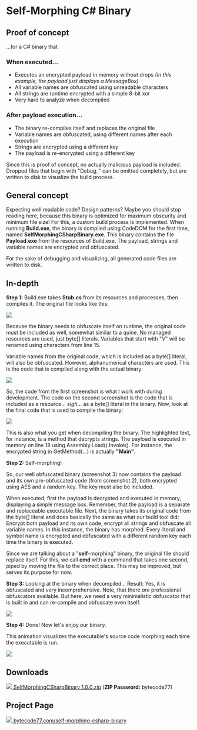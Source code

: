 # Self-Morphing C# Binary

## Proof of concept

...for a C# binary that

### When executed...

- Executes an encrypted payload in memory without drops *(In this example, the payload just displays a MessageBox)*
- All variable names are obfuscated using unreadable characters
- All strings are runtime encrypted with a simple 8-bit xor
- Very hard to analyze when decompiled

### After payload execution...

- The binary re-compiles itself and replaces the original file
- Variable names are obfuscated, using different names after each execution
- Strings are encrypted using a different key
- The payload is re-encrypted using a different key

Since this is proof of concept, no actually malicious payload is included. Dropped files that begin with "Debug_" can be omitted completely, but are written to disk to visualize the build process.

## General concept

Expecting well readable code? Design patterns? Maybe you should stop reading here, because this binary is optimized for maximum obscurity and minimum file size! For this, a custom build process is implemented. When running **Build.exe**, the binary is compiled using CodeDOM for the first time, named **SelfMorphingCSharpBinary.exe**. This binary contains the file **Payload.exe** from the resources of Build.exe. The payload, strings and variable names are encrypted and obfuscated.

For the sake of debugging and visualizing, all generated code files are written to disk.

## In-depth

**Step 1:** Build.exe takes **Stub.cs** from its resources and processes, then compiles it. The original file looks like this:

![](https://bytecode77.com/images/pages/self-morphing-csharp-binary/original.webp)

Because the binary needs to obfuscate itself on runtime, the original code must be included as well, somewhat similar to a quine. No managed resources are used, just byte[] literals. Variables that start with "_V_" will be renamed using characters from line 15.

Variable names from the original code, which is included as a byte[] literal, will also be obfuscated. However, alphanumerical characters are used. This is the code that is compiled along with the actual binary:

![](https://bytecode77.com/images/pages/self-morphing-csharp-binary/intermediate.webp)

So, the code from the first screenshot is what I work with during development. The code on the second screenshot is the code that is included as a resource... *sigh*... as a byte[] literal in the binary. Now, look at the final code that is used to compile the binary:

![](https://bytecode77.com/images/pages/self-morphing-csharp-binary/obfuscated.webp)

This is also what you get when decompiling the binary. The highlighted text, for instance, is a method that decrypts strings. The payload is executed in memory on line 18 using Assembly.Load().Invoke(). For instance, the encrypted string in GetMethod(...) is actually **"Main"**.

**Step 2:** Self-morphing!

So, our well obfuscated binary (screenshot 3) now contains the payload and its own pre-obfuscated code (from screenshot 2), both encrypted using AES and a random key. The key must also be included.

When executed, first the payload is decrypted and executed in memory, displaying a simple message box. Remember, that the payload is a separate and replaceable executable file. Next, the binary takes its original code from the byte[] literal and does basically the same as what our build tool did: Encrypt both payload and its own code, encrypt all strings and obfuscate all variable names. In this instance, the binary has morphed. Every literal and symbol name is encrypted and obfuscated with a different random key each time the binary is executed.

Since we are talking about a "**self**-morphing" binary, the original file should replace itself. For this, we call **cmd** with a command that takes one second, piped by moving the file to the correct place. This may be improved, but serves its purpose for now.

**Step 3:** Looking at the binary when decompiled... Result: Yes, it is obfuscated and very incomprehensive. Note, that there *are* professional obfuscators available. But here, we need a very minimalistic obfuscator that is built in and can re-compile and obfuscate even itself.

![](https://bytecode77.com/images/pages/self-morphing-csharp-binary/decompiled.webp)

**Step 4:** Done! Now let's enjoy our binary.

This animation visualizes the executable's source code morphing each time the executable is run.

![](https://bytecode77.com/images/pages/self-morphing-csharp-binary/morphing.webp)

## Downloads

[![](http://bytecode77.com/public/fileicons/zip.png) SelfMorphingCSharpBinary 1.0.0.zip](https://downloads.bytecode77.com/SelfMorphingCSharpBinary%201.0.0.zip)
(**ZIP Password:** bytecode77)

## Project Page

[![](https://bytecode77.com/public/favicon16.png) bytecode77.com/self-morphing-csharp-binary](https://bytecode77.com/self-morphing-csharp-binary)